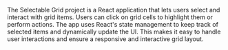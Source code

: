 The Selectable Grid project is a React application that lets users select and interact with grid items. Users can click on grid cells to highlight them or perform actions. The app uses React's state management to keep track of selected items and dynamically update the UI. This makes it easy to handle user interactions and ensure a responsive and interactive grid layout.
